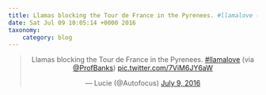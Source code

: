 ```yaml
---
title: Llamas blocking the Tour de France in the Pyrenees. #llamalove (via @ProfBanks) http://twitter.com/Autofocus/status/751679636711567360/photo/1
date: Sat Jul 09 10:05:14 +0000 2016
taxonomy:
    category: blog
---
```

<blockquote class="twitter-tweet" align="center"><p lang="en" dir="ltr">Llamas blocking the Tour de France in the Pyrenees. <a href="https://twitter.com/hashtag/llamalove?src=hash">#llamalove</a> (via <a href="https://twitter.com/ProfBanks">@ProfBanks</a>) <a href="http://twitter.com/Autofocus/status/751679636711567360/photo/1">pic.twitter.com/7ViM6JY6aW</a></p>&mdash; Lucie (@Autofocus) <a href="https://twitter.com/Autofocus/status/751679636711567360">July 9, 2016</a></blockquote>
